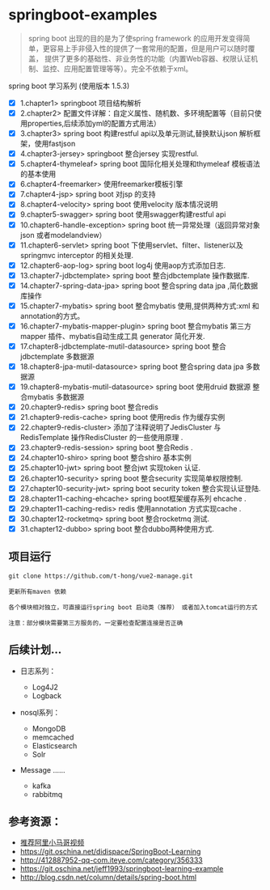 # springboot-examples
> spring boot 出现的目的是为了使spring  framework 的应用开发变得简单，更容易上手非侵入性的提供了一套常用的配置，但是用户可以随时覆盖，
  提供了更多的基础性、非业务性的功能（内置Web容器、权限认证机制、监控、应用配置管理等等）。完全不依赖于xml。 

spring boot 学习系列 (使用版本 1.5.3)

- [x] 1.chapter1> springboot 项目结构解析 
- [x] 2.chapter2> 配置文件详解：自定义属性、随机数、多环境配置等（目前只使用properties,后续添加yml的配置方式用法）
- [x] 3.chapter3> spring boot 构建restful api以及单元测试,替换默认json 解析框架，使用fastjson
- [x] 4.chapter3-jersey> springboot 整合jersey 实现restful. 
- [x] 5.chapter4-thymeleaf> spring boot 国际化相关处理和thymeleaf 模板语法的基本使用 
- [x] 6.chapter4-freemarker> 使用freemarker模板引擎 
- [x] 7.chapter4-jsp> spring boot 对jsp 的支持 
- [x] 8.chapter4-velocity> spring boot 使用velocity 版本情况说明 
- [x] 9.chapter5-swagger> spring boot 使用swagger构建restful api 
- [x] 10.chapter6-handle-exception> spring boot 统一异常处理（返回异常对象json 或者modelandview） 
- [x] 11.chapter6-servlet> spring boot 下使用servlet、filter、listener以及springmvc interceptor 的相关处理.
- [x] 12.chapter6-aop-log> spring boot log4j 使用aop方式添加日志.
- [x] 13.chapter7-jdbctemplate> spring boot 整合jdbctemplate 操作数据库. 
- [x] 14.chapter7-spring-data-jpa> spring boot 整合spring data jpa ,简化数据库操作 
- [x] 15.chapter7-mybatis> spring boot 整合mybatis 使用,提供两种方式:xml 和annotation的方式。 
- [x] 16.chapter7-mybatis-mapper-plugin> spring boot 整合mybatis 第三方mapper 插件、mybatis自动生成工具 generator 简化开发. 
- [x] 17.chapter8-jdbctemplate-mutil-datasource> spring boot 整合jdbctemplate 多数据源 
- [x] 18.chapter8-jpa-mutil-datasource> spring boot 整合spring data jpa 多数据源 
- [x] 19.chapter8-mybatis-mutil-datasource> spring boot 使用druid 数据源 整合mybatis 多数据源 
- [x] 20.chapter9-redis> spring boot 整合redis 
- [x] 21.chapter9-redis-cache> spring boot 使用redis 作为缓存实例 
- [x] 22.chapter9-redis-cluster> 添加了注释说明了JedisCluster 与RedisTemplate 操作RedisCluster 的一些使用原理 .
- [x] 23.chapter9-redis-session> spring boot 整合Redis .
- [x] 24.chapter10-shiro> spring boot 整合shiro 基本实例
- [x] 25.chapter10-jwt> spring boot 整合jwt 实现token 认证.	
- [x] 26.chapter10-security> spring boot 整合security 实现简单权限控制.	
- [x] 27.chapter10-security-jwt> spring boot security token 整合实现认证登陆.
- [x] 28.chapter11-caching-ehcache> spring boot框架缓存系列 ehcache .
- [x] 29.chapter11-caching-redis> redis 使用annotation 方式实现cache .
- [x] 30.chapter12-rocketmq> spring boot 整合rocketmq 测试.	
- [x] 31.chapter12-dubbo> spring boot 整合dubbo两种使用方式.

## 项目运行
```
git clone https://github.com/t-hong/vue2-manage.git

更新所有maven 依赖

各个模块相对独立，可直接运行spring boot 启动类（推荐） 或者加入tomcat运行的方式 

注意：部分模块需要第三方服务的，一定要检查配置连接是否正确

```             
## 后续计划...
* 日志系列：
     *  Log4J2
     *  Logback  
* nosql系列：
     *  MongoDB
     *  memcached
     *  Elasticsearch
     *  Solr

* Message ......     
     * kafka
     * rabbitmq
## 参考资源：
* [推荐阿里小马哥视频](https://segmentfault.com/n/1330000009887617) 
* https://git.oschina.net/didispace/SpringBoot-Learning
* http://412887952-qq-com.iteye.com/category/356333
* https://git.oschina.net/jeff1993/springboot-learning-example
* http://blog.csdn.net/column/details/spring-boot.html


